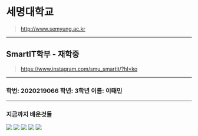 # 세명대학교
> http://www.semyung.ac.kr
---
## SmartIT학부 - 재학중
> https://www.instagram.com/smu_smartit/?hl=ko
---
### 학번: 2020219066 학년: 3학년 이름: 이태민
---
### 지금까지 배운것들
<img src="https://img.shields.io/badge/1%ED%95%99%EB%85%84-C%EC%96%B8%EC%96%B4-blue"> <img src="https://img.shields.io/badge/1%ED%95%99%EB%85%84-Python-orange">
<img src="https://img.shields.io/badge/2%ED%95%99%EB%85%84-C%2B%2B-blue">
<img src="https://img.shields.io/badge/2%ED%95%99%EB%85%84-%EC%BD%94%EB%9E%A9-green">
<img src="https://img.shields.io/badge/2%ED%95%99%EB%85%84-ubuntu-yellow">
